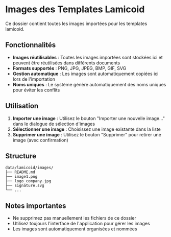 # Images des Templates Lamicoid

Ce dossier contient toutes les images importées pour les templates lamicoid.

## Fonctionnalités

- **Images réutilisables** : Toutes les images importées sont stockées ici et peuvent être réutilisées dans différents documents
- **Formats supportés** : PNG, JPG, JPEG, BMP, GIF, SVG
- **Gestion automatique** : Les images sont automatiquement copiées ici lors de l'importation
- **Noms uniques** : Le système génère automatiquement des noms uniques pour éviter les conflits

## Utilisation

1. **Importer une image** : Utilisez le bouton "Importer une nouvelle image..." dans le dialogue de sélection d'images
2. **Sélectionner une image** : Choisissez une image existante dans la liste
3. **Supprimer une image** : Utilisez le bouton "Supprimer" pour retirer une image (avec confirmation)

## Structure

```
data/lamicoid/images/
├── README.md
├── image1.png
├── logo_company.jpg
├── signature.svg
└── ...
```

## Notes importantes

- Ne supprimez pas manuellement les fichiers de ce dossier
- Utilisez toujours l'interface de l'application pour gérer les images
- Les images sont automatiquement organisées et nommées 